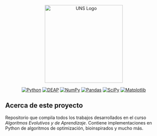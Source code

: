 <p align="center"><a href="https://www.uns.edu.pe" target="_blank"><img src="https://upload.wikimedia.org/wikipedia/commons/1/1a/Universidad_Nacional_del_Santa_Logo.png" width="250" alt="UNS Logo"></a></p>

<p align="center">
  <a href="https://www.python.org/"><img src="https://img.shields.io/badge/Python-3.12-blue?logo=python&logoColor=white" alt="Python"></a>
  <a href="https://github.com/DEAP/deap"><img src="https://img.shields.io/badge/DEAP-1.4.3-orange?logo=python&logoColor=white" alt="DEAP"></a>
  <a href="https://numpy.org/"><img src="https://img.shields.io/badge/NumPy-2.2.5-darkcyan?logo=numpy&logoColor=white" alt="NumPy"></a>
  <a href="https://pandas.pydata.org/"><img src="https://img.shields.io/badge/Pandas-2.2.3-purple?logo=pandas&logoColor=white" alt="Pandas"></a>
  <a href="https://scipy.org/"><img src="https://img.shields.io/badge/SciPy-1.15.3-red?logo=scipy&logoColor=white" alt="SciPy"></a>
  <a href="https://matplotlib.org/"><img src="https://img.shields.io/badge/Matplotlib-3.10.3-darklime?logo=matplotlib&logoColor=white" alt="Matplotlib"></a>
</p>

## Acerca de este proyecto

Repositorio que compila todos los trabajos desarrollados en el curso *Algoritmos Evolutivos y de Aprendizaje*. Contiene implementaciones en Python de algoritmos de optimización, bioinspirados y mucho más.
